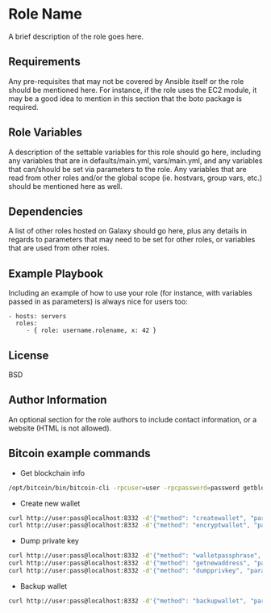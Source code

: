 Role Name
=========

A brief description of the role goes here.

Requirements
------------

Any pre-requisites that may not be covered by Ansible itself or the role should be mentioned here. For instance, if the role uses the EC2 module, it may be a good idea to mention in this section that the boto package is required.

Role Variables
--------------

A description of the settable variables for this role should go here, including any variables that are in defaults/main.yml, vars/main.yml, and any variables that can/should be set via parameters to the role. Any variables that are read from other roles and/or the global scope (ie. hostvars, group vars, etc.) should be mentioned here as well.

Dependencies
------------

A list of other roles hosted on Galaxy should go here, plus any details in regards to parameters that may need to be set for other roles, or variables that are used from other roles.

Example Playbook
----------------

Including an example of how to use your role (for instance, with variables passed in as parameters) is always nice for users too:

    - hosts: servers
      roles:
         - { role: username.rolename, x: 42 }

License
-------

BSD

Author Information
------------------

An optional section for the role authors to include contact information, or a website (HTML is not allowed).

Bitcoin example commands
------------------------

- Get blockchain info
```bash
/opt/bitcoin/bin/bitcoin-cli -rpcuser=user -rpcpassword=password getblockchaininfo
```

- Create new wallet
```bash
curl http://user:pass@localhost:8332 -d'{"method": "createwallet", "params": ["btcnode"]}' -s
curl http://user:pass@localhost:8332 -d'{"method": "encryptwallet", "params": ["p4ssphr4s3"]}' -s
```

- Dump private key
```bash
curl http://user:pass@localhost:8332 -d'{"method": "walletpassphrase", "params": ["p4ssphr4s3",120]}' -s
curl http://user:pass@localhost:8332 -d'{"method": "getnewaddress", "params": ["test"]}' -s
curl http://user:pass@localhost:8332 -d'{"method": "dumpprivkey", "params": ["public_address"]}' -s
```

- Backup wallet
```bash
curl http://user:pass@localhost:8332 -d'{"method": "backupwallet", "params": ["/tmp/wallet.bck"]}' -s
```

